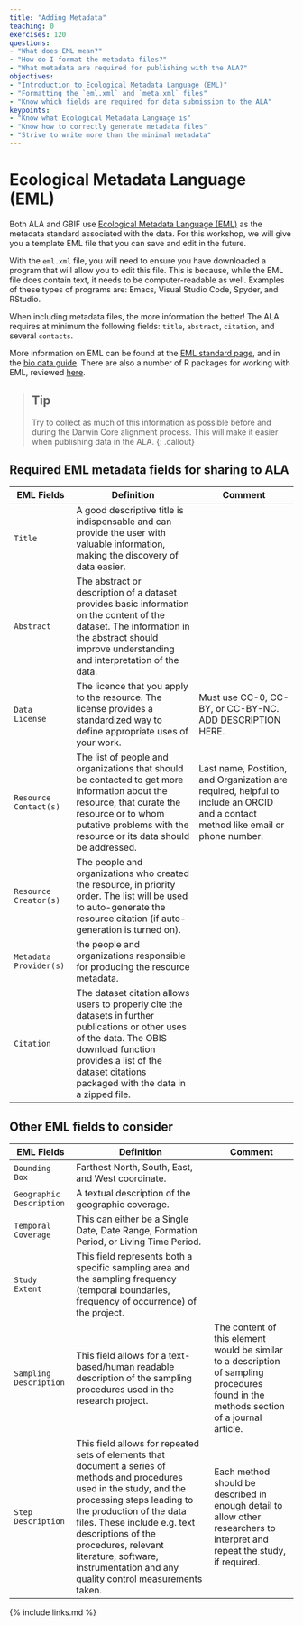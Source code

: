 ```yaml
---
title: "Adding Metadata"
teaching: 0
exercises: 120
questions:
- "What does EML mean?"
- "How do I format the metadata files?"
- "What metadata are required for publishing with the ALA?"
objectives:
- "Introduction to Ecological Metadata Language (EML)"
- "Formatting the `eml.xml` and `meta.xml` files"
- "Know which fields are required for data submission to the ALA"
keypoints:
- "Know what Ecological Metadata Language is"
- "Know how to correctly generate metadata files"
- "Strive to write more than the minimal metadata"
---
```


# Ecological Metadata Language (EML)

Both ALA and GBIF use [Ecological Metadata Language (EML)](https://eml.ecoinformatics.org/) as the metadata standard associated with the data. For this workshop, we will give you a template EML file that you can save and edit in the future. 

With the `eml.xml` file, you will need to ensure you have downloaded a program that will allow you to edit this file.  This is because, while the EML file does contain text, it needs to be computer-readable as well.  Examples of these types of programs are: Emacs, Visual Studio Code, Spyder, and RStudio.

When including metadata files, the more information the better!  The ALA requires at minimum the following fields: `title`, `abstract`, `citation`, and several `contacts`. 

More information on EML can be found at the [EML standard page](https://eml.ecoinformatics.org/), and in the [bio data guide](https://ioos.github.io/bio_data_guide/extras.html#ecological-metadata-language-eml). There are also a number of R packages for working with EML, reviewed [here](https://livingnorway.github.io/LivingNorwayR/articles/EML_R_packages_overview.html).

> ## Tip 
> Try to collect as much of this information as possible before and during the Darwin Core alignment process.  This will make it easier when publishing data in the ALA.
{: .callout}

## Required EML metadata fields for sharing to ALA

| EML Fields | Definition | Comment |
| ---------- | ---------- | ------- |
| `Title` | A good descriptive title is indispensable and can provide the user with valuable information, making the discovery of data easier. | |
| `Abstract` | The abstract or description of a dataset provides basic information on the content of the dataset. The information in the abstract should improve understanding and interpretation of the data.| |
| `Data License` | The licence that you apply to the resource. The license provides a standardized way to define appropriate uses of your work. | Must use CC-0, CC-BY, or CC-BY-NC. ADD DESCRIPTION HERE. |
| `Resource Contact(s)` | The list of people and organizations that should be contacted to get more information about the resource, that curate the resource or to whom putative problems with the resource or its data should be addressed. | Last name, Postition, and Organization are required, helpful to include an ORCID and a contact method like email or phone number. |
| `Resource Creator(s)` | The people and organizations who created the resource, in priority order. The list will be used to auto-generate the resource citation (if auto-generation is turned on). | |
| `Metadata Provider(s)` | the people and organizations responsible for producing the resource metadata. | |
| `Citation` | The dataset citation allows users to properly cite the datasets in further publications or other uses of the data. The OBIS download function provides a list of the dataset citations packaged with the data in a zipped file. | |

## Other EML fields to consider

| EML Fields               | Definition | Comment |
|--------------------------|------------|---------|
| `Bounding Box`           | Farthest North, South, East, and West coordinate. |  |
| `Geographic Description` | A textual description of the geographic coverage.  |  |
| `Temporal Coverage`      | This can either be a Single Date, Date Range, Formation Period, or Living Time Period. |  |
| `Study Extent`           | This field represents both a specific sampling area and the sampling frequency (temporal boundaries, frequency of occurrence) of the project. |  |
| `Sampling Description`   | This field allows for a text-based/human readable description of the sampling procedures used in the research project. | The content of this element would be similar to a description of sampling procedures found in the methods section of a journal article.  |
| `Step Description`       | This field allows for repeated sets of elements that document a series of methods and procedures used in the study, and the processing steps leading to the production of the data files. These include e.g. text descriptions of the procedures, relevant literature, software, instrumentation and any quality control measurements taken. | Each method should be described in enough detail to allow other researchers to interpret and repeat the study, if required. |

{% include links.md %}